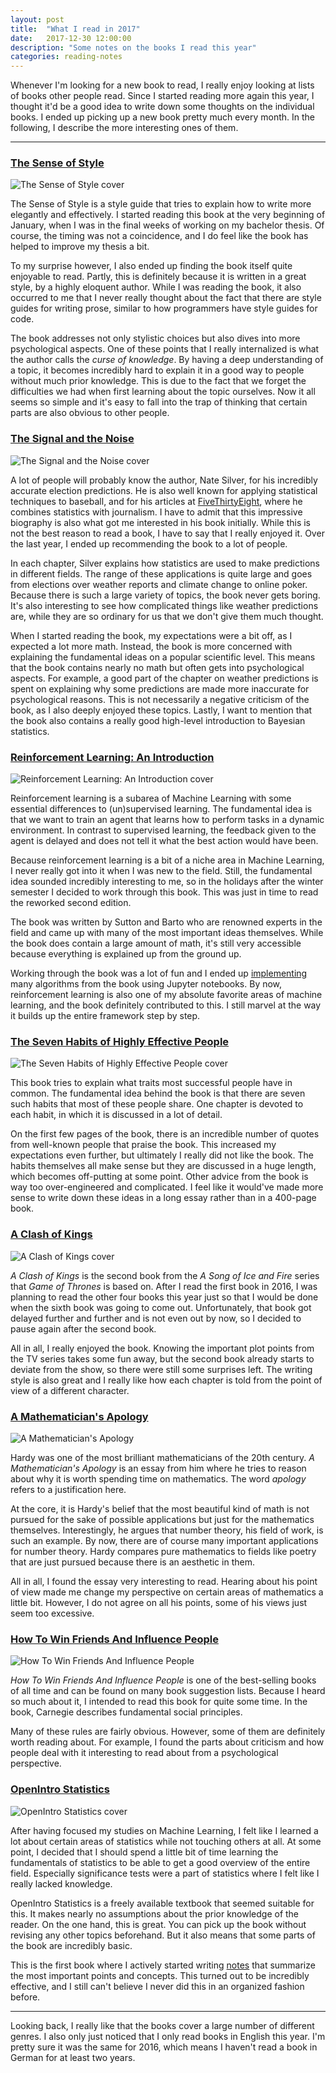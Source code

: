 ```yaml
---
layout: post
title:  "What I read in 2017"
date:   2017-12-30 12:00:00
description: "Some notes on the books I read this year"
categories: reading-notes
---
```


Whenever I'm looking for a new book to read, I really enjoy looking at lists of
books other people read. Since I started reading more again this year, I thought
it'd be a good idea to write down some thoughts on the individual books.
I ended up picking up a new book pretty much every month. In the following, I
describe the more interesting ones of them.

---

### [The Sense of Style](https://www.amazon.com/Sense-Style-Thinking-Persons-Writing/dp/0143127799/r)

![The Sense of Style cover](/assets/posts/books-2017/sense-of-style.jpg)

The Sense of Style is a style guide that tries to explain how to write more elegantly and
effectively. I started reading this book at the very beginning of January, when I
was in the final weeks of working on my bachelor thesis. Of course, the timing was not a
coincidence, and I do feel like the book has helped to improve my thesis a bit.

To my surprise however, I also ended up finding the book itself quite enjoyable to read. Partly, this
is definitely because it is written in a great style, by a highly eloquent author.
While I was reading the book, it also occurred to me that I never really thought
about the fact that there are style guides for writing prose, similar to how
programmers have style guides for code.

The book addresses not only stylistic choices but also dives into more psychological
aspects. One of these points that I really internalized is what the author
calls the *curse of knowledge*.
By having a deep understanding of a topic, it becomes incredibly hard to explain
it in a good way to people without much prior knowledge. This is due to the fact
that we forget the difficulties we had when first learning about
the topic ourselves. Now it all seems so simple and it's easy to fall into the
trap of thinking that certain parts are also obvious to other people.

### [The Signal and the Noise](https://www.amazon.com/Signal-Noise-Many-Predictions-Fail-but/dp/0143125087/)

![The Signal and the Noise cover](/assets/posts/books-2017/signal-and-noise.jpg)

A lot of people will probably know the author, Nate Silver, for his incredibly
accurate election predictions. He is also well known for applying statistical
techniques to baseball, and for his articles at
[FiveThirtyEight](http://fivethirtyeight.com), where he combines statistics with
journalism. I have to admit that this impressive biography is also what got me
interested in his book initially. While this is not the best reason to read a
book, I have to say that I really enjoyed it. Over the last year, I ended up recommending
the book to a lot of people.

In each chapter, Silver explains how statistics are used to make
predictions in different fields.
The range of these applications is quite large and goes from elections over
weather reports and climate change to online poker.
Because there is such a large variety of topics, the book never gets boring. It's also
interesting to see how complicated things like weather predictions are, while
they are so ordinary for us that we don't give them much thought.

When I started reading the book, my expectations were a bit off, as I expected a
lot more math. Instead, the book is more concerned with explaining the
fundamental ideas on a popular scientific level. This means that the book
contains nearly no math but often gets into psychological aspects. For example,
a good part of the chapter on weather predictions is spent on explaining why some
predictions are made more inaccurate for psychological reasons. This is not
necessarily a negative criticism of the book, as I also deeply enjoyed these topics.
Lastly, I want to mention that the book also contains a really good high-level introduction to
Bayesian statistics.

### [Reinforcement Learning: An Introduction](http://incompleteideas.net/sutton/book/the-book.html)

![Reinforcement Learning: An Introduction cover](/assets/posts/books-2017/rl.jpg)

Reinforcement learning is a subarea of Machine Learning with some essential
differences to (un)supervised learning. The fundamental idea is that we want to
train an agent that learns how to perform tasks in a dynamic environment. In
contrast to supervised learning, the feedback given to the agent is delayed and
does not tell it what the best action would have been.

Because reinforcement learning is a bit of a niche area in Machine Learning, I
never really got into it when I was new to the field. Still, the fundamental
idea sounded incredibly interesting to me, so in the holidays after the winter
semester I decided to work through this book. This was just in time to read the
reworked second edition.

The book was written by Sutton and Barto who are renowned experts in the field
and came up with many of the most important ideas themselves. While the book
does contain a large amount of math, it's still very accessible because
everything is explained up from the ground up.

Working through the book was a lot of fun and I ended up [implementing](https://github.com/florian/reinforcement-learning) many algorithms from the book using Jupyter notebooks.
By now, reinforcement learning is also one of my absolute favorite areas of
machine learning, and the book definitely contributed to this. I still marvel at
the way it builds up the entire framework step by step.

### [The Seven Habits of Highly Effective People](https://www.amazon.com/Habits-Highly-Effective-People-Powerful/dp/1451639619/)

![The Seven Habits of Highly Effective People cover](/assets/posts/books-2017/effective.jpg)

This book tries to explain what traits most successful people have in common.
The fundamental idea behind the book is that there are seven such habits that
most of these people share.
One chapter is devoted to each habit, in which it is discussed in a lot of detail.

On the first few pages of the book, there is an incredible number of quotes from
well-known people that praise the book. This increased my expectations even
further, but ultimately I really did not like the book. The habits themselves all make
sense but they are discussed in a huge length, which becomes off-putting at some
point. Other advice from the book is way too over-engineered and complicated. I
feel like it would've made more sense to write down these ideas in a long essay
rather than in a 400-page book.

### [A Clash of Kings](https://www.amazon.com/Clash-Kings-Song-Fire-Book/dp/0553579908)

![A Clash of Kings cover](/assets/posts/books-2017/acok.jpg)

*A Clash of Kings* is the second book from the *A Song of Ice and Fire* series
that *Game of Thrones* is based on. After I read the first book in 2016, I was
planning to read the other four books this year just so that I would be done
when the sixth book was going to come out. Unfortunately, that book got delayed further
and further and is not even out by now, so I decided to pause again after the second book.

All in all, I really enjoyed the book. Knowing the important plot points from
the TV series takes some fun away, but the second book already starts to deviate
from the show, so there were still some surprises left. The writing style is
also great and I really like how each chapter is told from the point of view of
a different character.

### [A Mathematician's Apology](https://www.math.ualberta.ca/mss/misc/A%20Mathematician%27s%20Apology.pdf)

![A Mathematician's Apology](/assets/posts/books-2017/apology.jpg)

Hardy was one of the most brilliant mathematicians of the 20th century. *A
Mathematician's Apology* is an essay from him where he tries to reason about why
it is worth spending time on mathematics. The word *apology* refers to a
justification here.

At the core, it is Hardy's belief that the most beautiful kind of math is not
pursued for the sake of possible applications but just for the mathematics
themselves. Interestingly, he argues that number theory, his field of work, is
such an example. By now, there are of course many important applications for
number theory. Hardy compares pure mathematics to fields like poetry that are just
pursued because there is an aesthetic in them.

All in all, I found the essay very interesting to read. Hearing about his point
of view made me change my perspective on certain areas of mathematics a little
bit. However, I do not agree on all his points, some of his views just seem too
excessive.

### [How To Win Friends And Influence People](https://www.amazon.com/How-Win-Friends-Influence-People/dp/0671027034/)

![How To Win Friends And Influence People](/assets/posts/books-2017/carnegie.jpg)

*How To Win Friends And Influence People* is one of the best-selling books of
all time and can be found on many book suggestion lists. Because I heard so much
about it, I intended to read this book for quite some time. In the book,
Carnegie describes fundamental social principles.

Many of these rules are fairly obvious. However, some of them are definitely
worth reading about. For example, I found the parts about criticism and how
people deal with it interesting to read about from a psychological perspective.

### [OpenIntro Statistics](https://www.openintro.org/stat/)

![OpenIntro Statistics cover](/assets/posts/books-2017/openintro-stats.jpg)

After having focused my studies on Machine Learning, I felt like I learned a lot
about certain areas of statistics while not touching others at all. At some
point, I decided that I should spend a little bit of time learning the
fundamentals of statistics to be able to get a good overview of the entire
field. Especially significance tests were a part of statistics where I felt like
I really lacked knowledge.

OpenIntro Statistics is a freely available textbook that seemed suitable for
this. It makes nearly no assumptions about the prior knowledge of the reader. On
the one hand, this is great. You can pick up the book without revising
any other topics beforehand. But it also means that some parts of the book are
incredibly basic.

This is the first book where I actively started writing
[notes](https://github.com/florian/reading-notes/blob/master/1_OpenIntro-Statistics.md) that
summarize the most important points and concepts. This turned out to be incredibly effective,
and I still can't believe I never did this in an organized fashion before.

---

Looking back, I really like that the books cover a large number of different
genres. I also only just noticed that I only read books in English this year.
I'm pretty sure it was the same for 2016, which means I haven't read a book in
German for at least two years.
